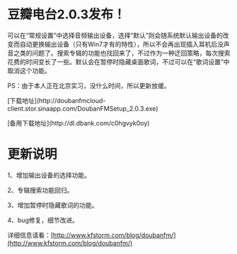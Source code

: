 # 豆瓣电台2.0.3发布！

可以在“常规设置”中选择音频输出设备，选择“默认”则会随系统默认输出设备的改变而自动更换输出设备（只有Win7才有的特性），所以不会再出现插入耳机后没声音之类的问题了。搜索专辑的功能也找回来了，不过作为一种迂回策略，每次搜索花费的时间变长了一些。默认会在暂停时隐藏桌面歌词，不过可以在“歌词设置”中取消这个功能。
<p>PS：由于本人正在北京实习，没什么时间，所以更新放缓。
<p>[下载地址](http://doubanfmcloud-client.stor.sinaapp.com/DoubanFMSetup_2.0.3.exe)
<p>[备用下载地址](http://dl.dbank.com/c0hgvyk0oy) <h1>更新说明</h1>
<p>1、增加输出设备的选择功能。

2、专辑搜索功能回归。

3、增加暂停时隐藏歌词的功能。

4、bug修复，细节改进。

详细信息请看：[http://www.kfstorm.com/blog/doubanfm/](http://www.kfstorm.com/blog/doubanfm/)
